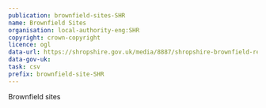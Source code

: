 ```yaml
---
publication: brownfield-sites-SHR
name: Brownfield Sites
organisation: local-authority-eng:SHR
copyright: crown-copyright
licence: ogl
data-url: https://shropshire.gov.uk/media/8887/shropshire-brownfield-register-22-dec-2017.csv
data-gov-uk: 
task: csv
prefix: brownfield-site-SHR
---
```


Brownfield sites

